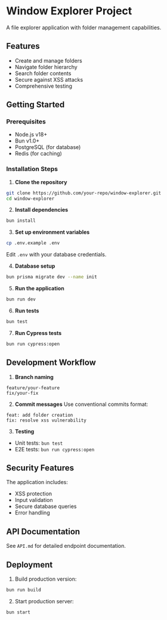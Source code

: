 # Window Explorer Project

A file explorer application with folder management capabilities.

## Features
- Create and manage folders
- Navigate folder hierarchy  
- Search folder contents
- Secure against XSS attacks
- Comprehensive testing

## Getting Started

### Prerequisites
- Node.js v18+
- Bun v1.0+
- PostgreSQL (for database)
- Redis (for caching)

### Installation Steps

1. **Clone the repository**
```bash
git clone https://github.com/your-repo/window-explorer.git
cd window-explorer
```

2. **Install dependencies**
```bash
bun install
```

3. **Set up environment variables**
```bash
cp .env.example .env
```
Edit `.env` with your database credentials.

4. **Database setup**
```bash
bun prisma migrate dev --name init
```

5. **Run the application**
```bash
bun run dev
```

6. **Run tests**
```bash
bun test
```

7. **Run Cypress tests**
```bash
bun run cypress:open
```

## Development Workflow

1. **Branch naming**
```
feature/your-feature
fix/your-fix
```

2. **Commit messages**
Use conventional commits format:
```
feat: add folder creation
fix: resolve xss vulnerability
```

3. **Testing**
- Unit tests: `bun test`
- E2E tests: `bun run cypress:open`

## Security Features

The application includes:
- XSS protection
- Input validation
- Secure database queries
- Error handling

## API Documentation

See `API.md` for detailed endpoint documentation.

## Deployment

1. Build production version:
```bash
bun run build
```

2. Start production server:
```bash
bun start


